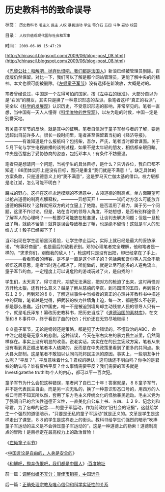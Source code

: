 # 历史教科书的致命误导

标签： `历史教科书` `毛主义` `民主` `人权` `暴民运动` `学生` `蒋介石` `五四` `斗争` `妥协` `校园` 

目录： `人权价值观现代国际社会和军事`

时间： `2009-06-09 15:47:20`

[http://chinascil.blogspot.com/2009/06/blog-post_08.html](http://chinascil.blogspot.com/2009/06/blog-post_08.html)

《[巴黎公社：和解吧，抛弃仇恨吧，我们都是法国人](http://hi.baidu.com/darthchn/blog/item/5466a49449f3f7007bf48097.html)》新浪已经被管理员删除。百度版仍然保留。对比一下，我们可以了解是那个网站管理员，更能了解中央的的精神。本文也很可能被删除。《[左倾童子军节](http://hi.baidu.com/darthchn/blog/item/7668d7077bc2db73020881a6.html)》没有选择在新浪放，大概是对的。

笔者曾经说过，中国是一个左得可怕的国家，按《[左中右的标准](http://blog.sina.com.cn/s/blog_5563a64d0100ccx7.html)》，大部分自以为是“右派”的朋友，其实只是换了一种意识形态的左派。象笔者这样“真正的右派”，完全以《[科学的发展观](http://blog.sina.com.cn/s/blog_5563a64d0100d0v2.html)》认识历史，不受意识形态的影响，非常罕见的。笔者一直想，当中国有一天人人懂得《[科学唯物的世界观](../../../2009/4/25/科学，民主和科学的发展观.md)》，以左为耻的时侯，中国一定是别番天地。

有关童子军节的反映，就是其中的证明。笔者自信对于童子军参与者的了解，要远远超出目前许多人。很长一段时间里，笔者甚至保留着当初的《经济导报》，————有谁知道是什么报纸吗？包括柴，吾尔，严氏，笔者当时都曾谋面。关于５月下旬与学生电视直播的谈判过程，如果不是太年轻的朋友，相信都亲眼目睹。中央是否摆出了妥协协商的姿态，包括邓本人！有条件不妨重温。

笔者只是想请问一个问题，当初学生的具体目标，是什么？告诉各位，我自已都不知道！88团体实际上是没有目标，而只是重复“我们就是不满意！”。缺乏具体的方案条款，只是道德意义上的“我不满意”，这是罗马灭亡伽太基的借口。权力层都是老江湖，怎么可能不明白？

魔戒的野心，这样在这样永远模糊的不满意中，占领道德的制高点，单方面期望可以抢占道德的制高点解释权，————异想天开！————试问对方怎么可能放弃道德的解释权？这样就把双方的对立逼上了绝路。是否滥用了暴力，属于另一个问题，这里不作讨论。但是，站在当时的领导人角度，不妨想想，是否有别样途径？了解军人的心理吗？——枪要尽可能放在枪套里，让谈判去解决问题；但是一旦枪出了鞘，就绝不留情！就算是误会导致枪出了鞘，也是绝不留情！这就是军人的思维方式！骰子已经掷下了！

当邓出现在学生面前黑沉着脸，让学生停止运动，实际上就已经是最大的妥协承诺，“有事好商量”，也是最后的敌我识别。邓的心理笔者完全理解，他和笔者是一样的，“求求你们，别做我的敌人！”，枪这时只是没有出把，却已经拿在了手上，————看看笔者的博客，是不是一直是这个样子的？包括柴和吾尔等人完全不能领悟这层意思，笔者当时连心都凉了。所能做的，就是让尽可能多的人避免流血。童子军节的血，一定程度上可以说危险的游戏玩过了火，是自找的！

学生们，太天真了。得寸进尺，期望无法满足，把对方的枪迫了出来，这时再怪对方开枪太狠，还有什么意义？越是了解从慈禧的辛亥，到冯国璋的五四，再到蒋介石１２９，再到邓的８８，了解这些事件中当权者的真正的心理并非教科书中描述中的灰暗，笔者越是觉得，把武装的权力往墙角上迫，每一次，都是那么不必要，都是那么愚蠢。近代中国史，唯一不是被迫到墙角却主动残害人民的领导人只有一个，就是毛氏泽东！纂改历史教科书，把历史当成了《[道德治国的素材库](http://chinascil.blogspot.com/2009/06/blog-post_08.html)》，在文革和８８事件中，终于看到了血的代价；代价还在无穷尽地继续！

８８童子军节，无论是纲领还是策略，都是犯了大错误的。不懂政治的ABC，命中注定就是毫无意义的悲剧。这种错误，今天在形右实左的暴力民主派里，仍然同样存在。事实上没有明显的改善。说老实话，实实在在的民主宪政方案，笔者从来没有看到真正超出笔者本人结果的。反而是在中央政策里看到了更多的共同点。象大县大部制。这是笔者不敢加以认同乌托邦民主派的原因。事实上，一些朋友争什么呢？“平反？”，平反意味着什么？君权的确认！这句话还不明白吗？你争的是君权的确认吗？谁有资格平反？什么事情需要平反？我们需要的顶多就是Investigatethe truth!每个人的内心，都可以平一百次犯。

童子军节为什么会犯这种错误，笔者问了自已二十年！答案就是，８８童子军节，并不是代表民主自由，而是另一次无私的，换了一种意识形态口号的，用西方的人权口号而不知其所以然，套用了东方毛主义传统文化的怪胎暴民运动。毛主义党为了强调自已的合法性道德正义性，一直美化自公车上书、五四、１２９、记念刘和珍君，为了忘却的记念……的童子军运动，作为前政权“旧社会的证据”，这就给学生一个强烈的道德暗示，“只要是无私的童子军运动”就是正义的。文革是学生是这样走出了课堂，８８的学生是这样走上的街头。教科书给学生们强烈的暗示“吹捧童子军运动的主义是不会弹压童子军运动的”。这是一种道德上的勒索！道德制高点的冒险！是目标定在最高权力上的政治冒险！

《[左倾童子军节](http://hi.baidu.com/darthchn/blog/item/7668d7077bc2db73020881a6.html)》

<[中国言论是自由的，人身是安全的](http://blog.sina.com.cn/s/blog_5563a64d0100dbj5.html)》

《[和解吧，抛弃仇恨吧，我们都是中国人](http://blog.sina.com.cn/s/blog_5563a64d0100dbtj.html)》;[百度地址](http://hi.baidu.com/darthchn/blog/item/5466a49449f3f7007bf48097.html)



前一篇：[调整似嫌不充分；康佳市销率，中国远洋](../../../2009/6/9/调整似嫌不充分；康佳市销率，中国远洋.md)

后一篇：[正确处理宗教及唯心信仰和科学实证性的关系](../../../2009/6/9/正确处理宗教及唯心信仰和科学实证性的关系.md)
